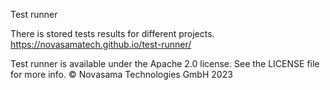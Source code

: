 Test runner

There is stored tests results for different projects. https://novasamatech.github.io/test-runner/

Test runner is available under the Apache 2.0 license. See the LICENSE file for more info.
© Novasama Technologies GmbH 2023
